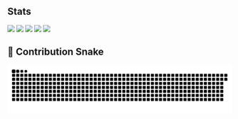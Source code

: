 ## Stats
![](http://github-profile-summary-cards.vercel.app/api/cards/profile-details?username=あなたのGitHub名&theme=gruvbox)
![](http://github-profile-summary-cards.vercel.app/api/cards/repos-per-language?username=あなたのGitHub名&theme=gruvbox)
![](http://github-profile-summary-cards.vercel.app/api/cards/most-commit-language?username=あなたのGitHub名&theme=gruvbox)
![](http://github-profile-summary-cards.vercel.app/api/cards/stats?username=あなたのGitHub名&theme=gruvbox)
![](http://github-profile-summary-cards.vercel.app/api/cards/productive-time?username=あなたのGitHub名&theme=gruvbox&utcOffset=9)
## 🐍 Contribution Snake
![GitHub Snake](https://raw.githubusercontent.com/gorityan/gorityan/output/github-contribution-grid-snake.svg)
<!---
gorityan/gorityan is a ✨ special ✨ repository because its `README.md` (this file) appears on your GitHub profile.
You can click the Preview link to take a look at your changes.
--->
